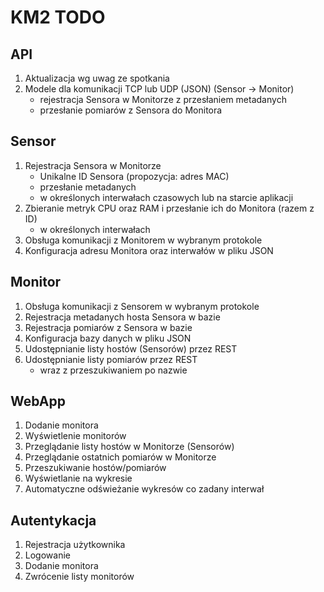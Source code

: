 # KM2 TODO

## API
1. Aktualizacja wg uwag ze spotkania
1. Modele dla komunikacji TCP lub UDP (JSON) (Sensor -> Monitor)
    * rejestracja Sensora w Monitorze z przesłaniem metadanych
    * przesłanie pomiarów z Sensora do Monitora

## Sensor
1. Rejestracja Sensora w Monitorze
    * Unikalne ID Sensora (propozycja: adres MAC)
    * przesłanie metadanych
    * w określonych interwałach czasowych lub na starcie aplikacji
1. Zbieranie metryk CPU oraz RAM i przesłanie ich do Monitora (razem z ID)
    * w określonych interwałach
1. Obsługa komunikacji z Monitorem w wybranym protokole
1. Konfiguracja adresu Monitora oraz interwałów w pliku JSON

## Monitor
1. Obsługa komunikacji z Sensorem w wybranym protokole
1. Rejestracja metadanych hosta Sensora w bazie
1. Rejestracja pomiarów z Sensora w bazie
1. Konfiguracja bazy danych w pliku JSON
1. Udostępnianie listy hostów (Sensorów) przez REST
1. Udostępnianie listy pomiarów przez REST
    * wraz z przeszukiwaniem po nazwie

## WebApp
1. Dodanie monitora
1. Wyświetlenie monitorów
1. Przeglądanie listy hostów w Monitorze (Sensorów)
1. Przeglądanie ostatnich pomiarów w Monitorze
1. Przeszukiwanie hostów/pomiarów
1. Wyświetlanie na wykresie
1. Automatyczne odświeżanie wykresów co zadany interwał

## Autentykacja
1. Rejestracja użytkownika
1. Logowanie
1. Dodanie monitora
1. Zwrócenie listy monitorów

